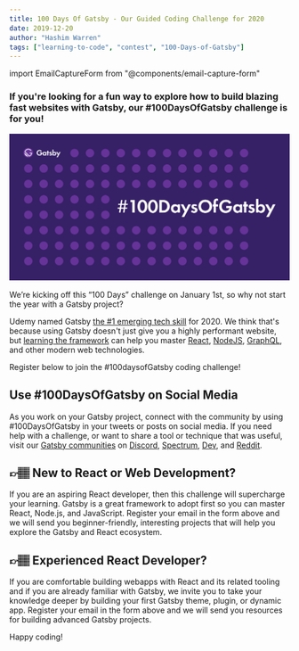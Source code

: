```yaml
---
title: 100 Days Of Gatsby - Our Guided Coding Challenge for 2020
date: 2019-12-20
author: "Hashim Warren"
tags: ["learning-to-code", "contest", "100-Days-of-Gatsby"]
---
```


import EmailCaptureForm from "@components/email-capture-form"

### If you're looking for a fun way to explore how to build blazing fast websites with Gatsby, our #100DaysOfGatsby challenge is for you!

![alt text](./100daysofgatsby.png "100 Days of Gatsby")

We’re kicking off this “100 Days” challenge on January 1st, so why not start the year with a Gatsby project?

Udemy named Gatsby [the #1 emerging tech skill](https://www.cnbc.com/2019/12/02/10-hottest-tech-skills-that-could-pay-off-most-in-2020-says-new-report.html) for 2020. We think that's because using Gatsby doesn't just give you a highly performant website, but [learning the framework](/blog/2019-05-03-how-gatsby-helped-jump-start-my-engineering-career/) can help you master [React](/docs/glossary/react/), [NodeJS](/docs/glossary/node/), [GraphQL](/docs/glossary/graphql/), and other modern web technologies.

Register below to join the #100daysofGatsby coding challenge!

<EmailCaptureForm
  formId="6157faa3-5474-48b1-b7e4-e0f45237327f"
  signupMessage="Get weekly updates on new challenges, ideas for where to start, and step-by-step documentation for completing the challenge."
/>

## Use #100DaysOfGatsby on Social Media

As you work on your Gatsby project, connect with the community by using #100DaysOfGatsby in your tweets or posts on social media. If you need help with a challenge, or want to share a tool or technique that was useful, visit our [Gatsby communities](/contributing/community/#where-to-get-support) on [Discord](https://discordapp.com/invite/gatsby), [Spectrum](https://spectrum.chat/gatsby-js), [Dev](https://dev.to/t/gatsby), and [Reddit](https://www.reddit.com/r/gatsbyjs/).

## 👉🏽 New to React or Web Development?

If you are an aspiring React developer, then this challenge will supercharge your learning. Gatsby is a great framework to adopt first so you can master React, Node.js, and JavaScript. Register your email in the form above and we will send you beginner-friendly, interesting projects that will help you explore the Gatsby and React ecosystem.

## 👉🏽 Experienced React Developer?

If you are comfortable building webapps with React and its related tooling and if you are already familiar with Gatsby, we invite you to take your knowledge deeper by building your first Gatsby theme, plugin, or dynamic app. Register your email in the form above and we will send you resources for building advanced Gatsby projects.

Happy coding!
